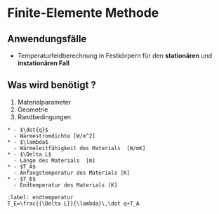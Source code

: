 # Finite-Elemente Methode

## Anwendungsfälle

- Temperaturfeldberechnung in Festkörpern für den **stationären** und **instationären Fall**

## Was wird benötigt ?

1. Materialparameter
2. Geometrie
3. Randbedingungen

```{list-table}
* - $\dot{q}$
  - Wärmestromdichte [W/m^2]
* - $\lambda$
  - Wärmeleitfähigkeit des Materials  [W/mK]
* - $\Delta L$
  - Länge des Materials  [m]
* - $T_A$
  - Anfangstemperatur des Materials [K]
* - $T_E$
  - Endtemperatur des Materials [K]
```

```{math}
:label: endtemperatur
T_E=\frac{{\Delta L}}{\lambda}\,\dot q+T_A
```

<!DOCTYPE HTML>
<html lang="en">
  <head>
    <meta charset="UTF-8">
    <meta content="text/html; charset=utf-8" http-equiv="Content-Type">
    <link rel="stylesheet" type="text/css" href="https://jsxgraph.uni-bayreuth.de/distrib/jsxgraph.css" />
    <script src="https://cdn.jsdelivr.net/npm/jsxgraph/distrib/jsxgraphcore.js" type="text/javascript" charset="UTF-8"></script>
  </head>
  <body>

  <div id="jxgbox0" class="jxgbox" style="width:500px; height:100px;"></div>
  <div id="jxgbox" class="jxgbox" style="width:500px; height:400px;"></div>

  <script>
			const board0 = JXG.JSXGraph.initBoard('jxgbox0', {
				boundingbox: [-0.1, 1, 1, -0.1],
				axis: false,
				showCopyright:false,
				showNavigation:false
			});
			
			var board = JXG.JSXGraph.initBoard('jxgbox', {
				boundingbox: [-0.1, 110, 1, -5],
				axis:true,
				showCopyright:false,
				showNavigation:false,
				defaultAxes:{
					x: {
						name: 'L [m]',
						withLabel: true,
						label: {
							position: 'rt',
							offset: [-15, 20]
						}
					},
					y: {
						withLabel: true,
						name: 'T [°C]',
						label: {
							position: 'rt',
							offset: [10, -10]
						}
					}
				}
			});
			
			board0.addChild(board);
			
			
			var TA = board0.create('slider', [[0.1, 0.8], [0.6, 0.8], [0, 20, 50]], {name:'TA', snapWidth: 1, postLabel: ' °C'});
			var deltaL = board0.create('slider', [[0.1, 0.6], [0.6, 0.6], [0.1, 0.1, 0.8]], {name:'deltaL', snapWidth: 0.02, postLabel: ' m'});
			var lambda_max = 200
			var lambda = board0.create('slider', [[0.1, 0.4], [0.6, 0.4], [10, 60.5, lambda_max]], {name:'lambda', snapWidth: 10, postLabel: 'W/mK'});
			var qdot_max = 100000
			var qdot = board0.create('slider', [[0.1, 0.2], [0.6, 0.2], [10000, 48400, qdot_max]], {name:'qdot', snapWidth: 1000, postLabel: 'W/m^2'});

			var p1 = board.create('point',[0,0], {name:'A', size:4, fixed:true, visible:false});
			var p2 = board.create('point',[0,110], {name:'B', size:4, fixed:true, visible:false});
			var p3 = board.create('point',[function(){return deltaL.Value();},110], {name:'C', size:4, fixed:true, visible:false});
			var p4 = board.create('point',[function(){return deltaL.Value();},0], {name:'D', size:4, fixed:true, visible:false});
			var poly = board.create('polygon',["A","B","C","D"], {
				fillColor:"#AAAAAA" , 
				fillOpacity: function(){return lambda.Value()/lambda_max;},
				borders:{strokeColor:'black'}});
			
			var p5 = board.create('point', [0, 55], {visible:false});
			var p6 = board.create('point', [function(){return deltaL.Value();}, 55], {visible:false});
			var arrow1 = board.create('arrow', [p5, p6], {
				strokeWidth:function(){return 3*qdot.Value()/qdot_max+1;}, 
				strokeColor:'red', label:{label: 'test', autoPosition: false, offset:[10, 0], position: 'rt'}
			},
			);
			arrow1.setLabel('Wärmestrom')
			arrow1.labelColor('red')
			
	
			
			var graph = board.create('functiongraph', [function(x){return qdot.Value()*x/lambda.Value()+TA.Value();}, 0, function(){return deltaL.Value();}],   {name:'Temperaturverlauf', withLabel:false, strokeColor:'black', strokeWidth: 3});
			

			var t1 = board.create('text',[0, -1,function(){return 'T_E='+(qdot.Value()*deltaL.Value()/lambda.Value()+TA.Value()).toFixed(1)+'°C';}], {
				anchor: p3, 
				anchorY: 'top',
				anchorX: 'left'});

			
			var reset = board0.create('button',[-0.05, 0.5,'Reset', function(){
				TA.setValue(20),
				deltaL.setValue(0.1),
				lambda.setValue(60.5),
				qdot.setValue(48400)
			}]);
    </script>
  </body>
</html>
